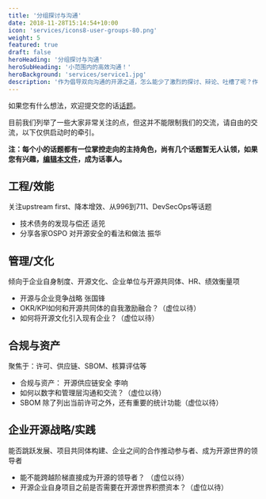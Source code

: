 ```yaml
---
title: '分组探讨与沟通'
date: 2018-11-28T15:14:54+10:00
icon: 'services/icons8-user-groups-80.png'
weight: 5
featured: true
draft: false
heroHeading: '分组探讨与沟通'
heroSubHeading: '小范围内的高效沟通！'
heroBackground: 'services/service1.jpg'
description: '作为倡导双向沟通的开源之道，怎么能少了激烈的探讨、辩论、吐槽了呢？作为峰会最具特色的一环，我们希望能够以近距离的放松的方式来进行正式的开源难题解决。'
---
```


如果您有什么想法，欢迎提交您的话[话题](https://github.com/ospocommunity/website/issues)。

目前我们列举了一些大家非常关注的点，但这并不能限制我们的交流，请自由的交流，以下仅供启动时的牵引。

**注：每个小的话题都有一位掌控走向的主持角色，尚有几个话题暂无人认领，如果您有兴趣，[编辑本文件](https://github.com/ospocommunity/website/blob/main/content/zh/services/group-talking.md)，成为话事人。**

## 工程/效能

关注upstream first、降本增效、从996到711、DevSecOps等话题
  
* 技术债务的发现与偿还  适兕
* 分享各家OSPO 对开源安全的看法和做法  振华

## 管理/文化

倾向于企业自身制度、开源文化、企业单位与开源共同体、HR、绩效衡量项

* 开源与企业竞争战略  张国锋
* OKR/KPI如何和开源共同体的自我激励融合？（虚位以待）
* 如何将开源文化引入现有企业？（虚位以待）

## 合规与资产

聚焦于：许可、供应链、SBOM、核算评估等

*  合规与资产： 开源供应链安全  李响
*  如何以数字和管理层沟通和交流？（虚位以待）
*  SBOM 除了列出当前许可之外，还有重要的统计功能（虚位以待）
  
## 企业开源战略/实践

能否跳跃发展、项目共同体构建、企业之间的合作推动参与者、成为开源世界的领导者

* 能不能跨越阶梯直接成为开源的领导者？ （虚位以待）
* 开源企业自身项目之前是否需要在开源世界积攒资本？（虚位以待）
